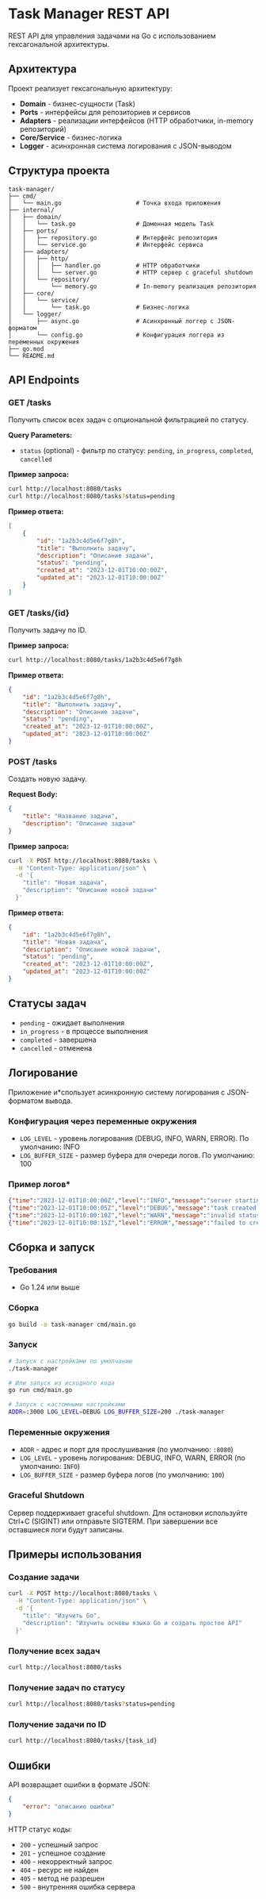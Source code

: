 # Task Manager REST API

REST API для управления задачами на Go с использованием гексагональной архитектуры.

## Архитектура

Проект реализует гексагональную архитектуру:
- **Domain** - бизнес-сущности (Task)
- **Ports** - интерфейсы для репозиториев и сервисов
- **Adapters** - реализации интерфейсов (HTTP обработчики, in-memory репозиторий)
- **Core/Service** - бизнес-логика
- **Logger** - асинхронная система логирования с JSON-выводом

## Структура проекта

```
task-manager/
├── cmd/
│   └── main.go                     # Точка входа приложения
├── internal/
│   ├── domain/
│   │   └── task.go                 # Доменная модель Task
│   ├── ports/
│   │   ├── repository.go           # Интерфейс репозитория
│   │   └── service.go              # Интерфейс сервиса
│   ├── adapters/
│   │   ├── http/
│   │   │   ├── handler.go          # HTTP обработчики
│   │   │   └── server.go           # HTTP сервер с graceful shutdown
│   │   └── repository/
│   │       └── memory.go           # In-memory реализация репозитория
│   ├── core/
│   │   └── service/
│   │       └── task.go             # Бизнес-логика
│   └── logger/
│       ├── async.go                # Асинхронный логгер с JSON-форматом
│       └── config.go               # Конфигурация логгера из переменных окружения
├── go.mod
└── README.md
```

## API Endpoints

### GET /tasks
Получить список всех задач с опциональной фильтрацией по статусу.

**Query Parameters:**
- `status` (optional) - фильтр по статусу: `pending`, `in_progress`, `completed`, `cancelled`

**Пример запроса:**
```bash
curl http://localhost:8080/tasks
curl http://localhost:8080/tasks?status=pending
```

**Пример ответа:**
```json
[
    {
        "id": "1a2b3c4d5e6f7g8h",
        "title": "Выполнить задачу",
        "description": "Описание задачи",
        "status": "pending",
        "created_at": "2023-12-01T10:00:00Z",
        "updated_at": "2023-12-01T10:00:00Z"
    }
]
```

### GET /tasks/{id}
Получить задачу по ID.

**Пример запроса:**
```bash
curl http://localhost:8080/tasks/1a2b3c4d5e6f7g8h
```

**Пример ответа:**
```json
{
    "id": "1a2b3c4d5e6f7g8h",
    "title": "Выполнить задачу",
    "description": "Описание задачи",
    "status": "pending",
    "created_at": "2023-12-01T10:00:00Z",
    "updated_at": "2023-12-01T10:00:00Z"
}
```

### POST /tasks
Создать новую задачу.

**Request Body:**
```json
{
    "title": "Название задачи",
    "description": "Описание задачи"
}
```

**Пример запроса:**
```bash
curl -X POST http://localhost:8080/tasks \
  -H "Content-Type: application/json" \
  -d '{
    "title": "Новая задача",
    "description": "Описание новой задачи"
  }'
```

**Пример ответа:**
```json
{
    "id": "1a2b3c4d5e6f7g8h",
    "title": "Новая задача",
    "description": "Описание новой задачи",
    "status": "pending",
    "created_at": "2023-12-01T10:00:00Z",
    "updated_at": "2023-12-01T10:00:00Z"
}
```

## Статусы задач

- `pending` - ожидает выполнения
- `in_progress` - в процессе выполнения
- `completed` - завершена
- `cancelled` - отменена

## Логирование

Приложение и*спользует асинхронную систему логирования с JSON-форматом вывода.

### Конфигурация через переменные окружения

- `LOG_LEVEL` - уровень логирования (DEBUG, INFO, WARN, ERROR). По умолчанию: INFO
- `LOG_BUFFER_SIZE` - размер буфера для очереди логов. По умолчанию: 100

### Пример логов*
```json
{"time":"2023-12-01T10:00:00Z","level":"INFO","message":"server starting","addr":":8080"}
{"time":"2023-12-01T10:00:05Z","level":"DEBUG","message":"task created successfully","task_id":"1a2b3c4d5e6f7g8h","title":"New Task"}
{"time":"2023-12-01T10:00:10Z","level":"WARN","message":"invalid status parameter","status":"invalid"}
{"time":"2023-12-01T10:00:15Z","level":"ERROR","message":"failed to create task","error":"database connection failed"}
```

## Сборка и запуск

### Требования
- Go 1.24 или выше

### Сборка
```bash
go build -o task-manager cmd/main.go
```

### Запуск
```bash
# Запуск с настройками по умолчанию
./task-manager

# Или запуск из исходного кода
go run cmd/main.go

# Запуск с кастомными настройками
ADDR=:3000 LOG_LEVEL=DEBUG LOG_BUFFER_SIZE=200 ./task-manager
```

### Переменные окружения
- `ADDR` - адрес и порт для прослушивания (по умолчанию: `:8080`)
- `LOG_LEVEL` - уровень логирования: DEBUG, INFO, WARN, ERROR (по умолчанию: `INFO`)
- `LOG_BUFFER_SIZE` - размер буфера логов (по умолчанию: `100`)

### Graceful Shutdown
Сервер поддерживает graceful shutdown. Для остановки используйте Ctrl+C (SIGINT) или отправьте SIGTERM. При завершении все оставшиеся логи будут записаны.

## Примеры использования

### Создание задачи
```bash
curl -X POST http://localhost:8080/tasks \
  -H "Content-Type: application/json" \
  -d '{
    "title": "Изучить Go",
    "description": "Изучить основы языка Go и создать простое API"
  }'
```

### Получение всех задач
```bash
curl http://localhost:8080/tasks
```

### Получение задач по статусу
```bash
curl http://localhost:8080/tasks?status=pending
```

### Получение задачи по ID
```bash
curl http://localhost:8080/tasks/{task_id}
```

## Ошибки

API возвращает ошибки в формате JSON:
```json
{
    "error": "описание ошибки"
}
```

HTTP статус коды:
- `200` - успешный запрос
- `201` - успешное создание
- `400` - некорректный запрос
- `404` - ресурс не найден
- `405` - метод не разрешен
- `500` - внутренняя ошибка сервера
